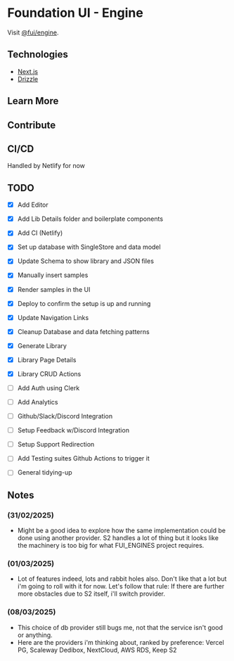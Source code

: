 # Foundation UI - Engine

Visit [@fui/engine](https://foundation-ui.netlify.app/).

## Technologies

- [Next.js](https://nextjs.org)
- [Drizzle](https://orm.drizzle.team)

## Learn More

## Contribute

## CI/CD

Handled by Netlify for now

## TODO

- [x] Add Editor
- [x] Add Lib Details folder and boilerplate components
- [x] Add CI (Netlify)
- [x] Set up database with SingleStore and data model
- [x] Update Schema to show library and JSON files
- [x] Manually insert samples
- [x] Render samples in the UI
- [x] Deploy to confirm the setup is up and running
- [x] Update Navigation Links
- [x] Cleanup Database and data fetching patterns
- [x] Generate Library
- [x] Library Page Details
- [x] Library CRUD Actions

- [ ] Add Auth using Clerk
- [ ] Add Analytics

- [ ] Github/Slack/Discord Integration
- [ ] Setup Feedback w/Discord Integration
- [ ] Setup Support Redirection

- [ ] Add Testing suites Github Actions to trigger it
- [ ] General tidying-up

## Notes

### (31/02/2025)

- Might be a good idea to explore how the same implementation could be done using another provider.
  S2 handles a lot of thing but it looks like the machinery is too big for what FUI_ENGINES project requires.

### (01/03/2025)

- Lot of features indeed, lots and rabbit holes also. Don't like that a lot but i'm going to roll with it for now.
  Let's follow that rule: If there are further more obstacles due to S2 itself, i'll switch provider.

### (08/03/2025)

- This choice of db provider still bugs me, not that the service isn't good or anything.
- Here are the providers i'm thinking about, ranked by preference: Vercel PG, Scaleway Dedibox, NextCloud, AWS RDS, Keep S2

